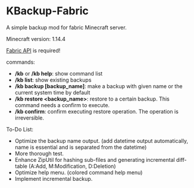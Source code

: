 # KBackup-Fabric

A simple backup mod for fabric Minecraft server.

Minecraft version: 1.14.4

[Fabric API](https://minecraft.curseforge.com/projects/fabric/files) is required!

commands:

- **/kb**  or **/kb help**: show command list
- **/kb list**: show existing backups
- **/kb backup \[backup_name\]**: make a backup with given name or the current system time by default
- **/kb restore \<backup_name\>**: restore to a certain backup. This command needs a confirm to execute.
- **/kb confirm**: confirm executing restore operation. The operation is irreversible.


To-Do List:

- Optimize the backup name output. (add datetime output automatically, name is essential and is separated from the datetime)
- More thorough test.
- Enhance ZipUtil for hashing sub-files and generating incremental diff-table (A:Add, M:Modification, D:Deletion)
- Optimize help menu. (colored command help menu)
- Implement incremental backup.
